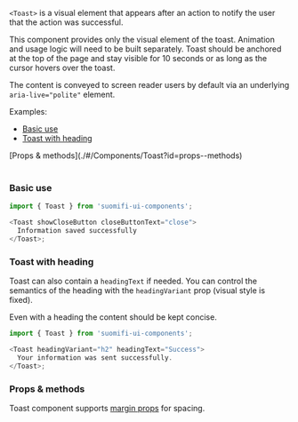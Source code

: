 `<Toast>` is a visual element that appears after an action to notify the user that the action was successful.

This component provides only the visual element of the toast. Animation and usage logic will need to be built separately. Toast should be anchored at the top of the page and stay visible for 10 seconds or as long as the cursor hovers over the toast.

The content is conveyed to screen reader users by default via an underlying `aria-live="polite"` element.

Examples:

- [Basic use](./#/Components/Toast?id=basic-use)
- [Toast with heading](./#/Components/Toast?id=toast-with-heading)

<div style="margin-bottom: 40px">
  [Props & methods](./#/Components/Toast?id=props--methods)
</div>

### Basic use

```js
import { Toast } from 'suomifi-ui-components';

<Toast showCloseButton closeButtonText="close">
  Information saved successfully
</Toast>;
```

### Toast with heading

Toast can also contain a `headingText` if needed. You can control the semantics of the heading with the `headingVariant` prop (visual style is fixed).

Even with a heading the content should be kept concise.

```js
import { Toast } from 'suomifi-ui-components';

<Toast headingVariant="h2" headingText="Success">
  Your information was sent successfully.
</Toast>;
```

### Props & methods

Toast component supports [margin props](./#/Spacing/Margin%20props) for spacing.
